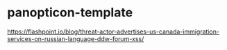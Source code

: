 # panopticon-template

https://flashpoint.io/blog/threat-actor-advertises-us-canada-immigration-services-on-russian-language-ddw-forum-xss/
